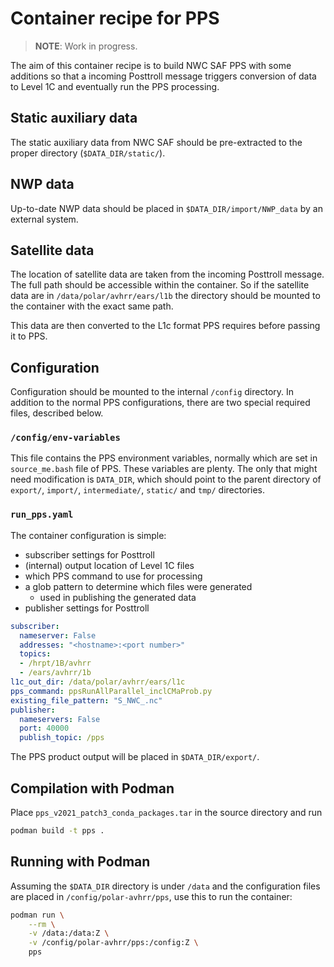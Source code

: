 
# Container recipe for PPS


> **NOTE**: Work in progress.


The aim of this container recipe is to build NWC SAF PPS with some
additions so that a incoming Posttroll message triggers conversion of
data to Level 1C and eventually run the PPS processing.

## Static auxiliary data

The static auxiliary data from NWC SAF should be pre-extracted to the
proper directory (`$DATA_DIR/static/`).

## NWP data

Up-to-date NWP data should be placed in `$DATA_DIR/import/NWP_data` by
an external system.

## Satellite data

The location of satellite data are taken from the incoming Posttroll
message. The full path should be accessible within the container. So
if the satellite data are in `/data/polar/avhrr/ears/l1b` the
directory should be mounted to the container with the exact same path.

This data are then converted to the L1c format PPS requires before
passing it to PPS.

## Configuration

Configuration should be mounted to the internal `/config`
directory. In addition to the normal PPS configurations, there are two
special required files, described below.

### `/config/env-variables`

This file contains the PPS environment variables, normally which are
set in `source_me.bash` file of PPS. These variables are plenty. The
only that might need modification is `DATA_DIR`, which should point to
the parent directory of `export/`, `import/`, `intermediate/`,
`static/` and `tmp/` directories.

### `run_pps.yaml`

The container configuration is simple:
* subscriber settings for Posttroll
* (internal) output location of Level 1C files
* which PPS command to use for processing
* a glob pattern to determine which files were generated
  * used in publishing the generated data
* publisher settings for Posttroll

```yaml
subscriber:
  nameserver: False
  addresses: "<hostname>:<port number>"
  topics:
  - /hrpt/1B/avhrr
  - /ears/avhrr/1b
l1c_out_dir: /data/polar/avhrr/ears/l1c
pps_command: ppsRunAllParallel_inclCMaProb.py
existing_file_pattern: "S_NWC_.nc"
publisher:
  nameservers: False
  port: 40000
  publish_topic: /pps
```

The PPS product output will be placed in `$DATA_DIR/export/`.

## Compilation with Podman

Place `pps_v2021_patch3_conda_packages.tar` in the source directory
and run

```bash
podman build -t pps .
```

## Running with Podman

Assuming the `$DATA_DIR` directory is under `/data` and the
configuration files are placed in `/config/polar-avhrr/pps`, use this
to run the container:

```bash
podman run \
    --rm \
    -v /data:/data:Z \
    -v /config/polar-avhrr/pps:/config:Z \
    pps
```

